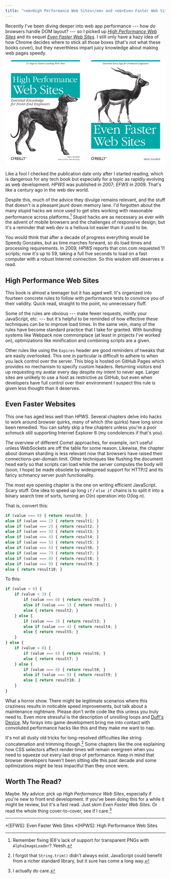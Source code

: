 ```yaml
---
title: "<em>High Performance Web Sites</em> and <em>Even Faster Web Sites</em>"
---
```


Recently I've been diving deeper into web app performance --- how *do* browsers handle DOM layout? --- so I picked up *[High Performance Web Sites](http://shop.oreilly.com/product/9780596529307.do)* and its sequel *[Even Faster Web Sites](http://shop.oreilly.com/product/9780596522315.do)*. I still only have a hazy idea of how Chrome decides where to stick all those boxes (that's not what these books cover), but they neverthless impart juicy knowledge about making web pages speedy.

![High Performance Web Sites and Even Faster Web Sites book covers](/images/hpws-and-efws.png)

Like a fool I checked the publication date only after I started reading, which is dangerous for any tech book but especially for a topic as rapidly evolving as web development. *HPWS* was published in 2007; *EFWS* in 2009. That's like a century ago in the web dev world.

Despite this, much of the advice they divulge remains relevant, and the stuff that doesn't is a pleasant jaunt down memory lane. I'd forgotten about the many stupid hacks we once used to get sites working with reasonable performance across platforms.[^1] Stupid hacks are as necessary as ever with the advent of mobile browsers and the challenges of responsive design, but it's a reminder that web dev is a helluva lot easier than it used to be.

You would think that after a decade of progress everything would be Speedy Gonzales, but as time marches forward, so do load times and processing requirements. In 2009, *HPWS* reports that cnn.com requested 11 scripts; now it's up to 59, taking a full five seconds to load on a fast computer with a robust Internet connection. So this wisdom still deserves a read.

## High Performance Web Sites

This book is almost a teenager but it has aged well. It's organized into fourteen concrete rules to follow with performance tests to convince you of their validity. Quick read, straight to the point, no unnecessary fluff.

Some of the rules are obvious --- make fewer requests, minify your JavaScript, etc. --- but it's helpful to be reminded of how effective these techniques can be to improve load times. In the same vein, many of the rules have become standard practice that I take for granted. With bundling systems like Webpack now commonplace (at least in projects I've worked on), optimizations like minification and combining scripts are a given.

Other rules like using the `Expires` header are good reminders of tweaks that are easily overlooked. This one in particular is difficult to adhere to when you lack control over the server. This blog is hosted on GitHub Pages which provides no mechanism to specify custom headers. Returning visitors end up requesting my avatar every day despite my intent to never age. Larger sites are unlikely to use a host as restrictive as GitHub, but even when developers have full control over their environment I suspect this rule is given less thought than it deserves.

## Even Faster Websites

This one has aged less well than *HPWS*. Several chapters delve into hacks to work around browser quirks, many of which (the quirks) have long since been remedied. You can safely skip a few chapters unless you're a poor schmuck still supporting Internet Explorer 6 (my condolences if that's you).

The overview of different Comet approaches, for example, isn't useful unless WebSockets are off the table for some reason. Likewise, the chapter about domain sharding is less relevant now that browsers have raised their connections-per-domain limit. Other techniques like flushing the document head early so that scripts can load while the server computes the body will (soon, I hope) be made obsolete by widespread support for HTTP/2 and its fancy schmancy server push functionality.

The most eye opening chapter is the one on writing efficient JavaScript. Scary stuff. One idea to speed up long `if` / `else if` chains is to split it into a binary search tree of sorts, turning an O(*n*) operation into O(log *n*).

That is, convert this:

```javascript
if (value === 0) { return result0; }
else if (value === 1) { return result1; }
else if (value === 2) { return result2; }
else if (value === 3) { return result3; }
else if (value === 4) { return result4; }
else if (value === 5) { return result5; }
else if (value === 6) { return result6; }
else if (value === 7) { return result7; }
else if (value === 8) { return result8; }
else if (value === 9) { return result9; }
else { return result10; }
```

To this:

```javascript
if (value < 6) {
    if (value < 3) {
        if (value === 0) { return result0; }
        else if (value === 1) { return result1; }
        else { return result2; }
    } else {
        if (value === 3) { return result3; }
        else if (value === 4) { return result4; }
        else { return result5; }
    }
} else {
    if (value < 8) {
        if (value === 6) { return result6; }
        else { return result7; }
    } else {
        if (value === 8) { return result8; }
        else if (value === 9) { return result9; }
        else { return result10; }
    }
}
```

What a horror show. There might be legitimate scenarios where this craziness results in noticable speed improvements, but talk about a maintenance nightmare. Please don't write code like this unless you truly need to. Even more stressful is the description of unrolling loops and [Duff's Device](https://en.wikipedia.org/wiki/Duff's_device). My forays into game development bring me into contact with convoluted performance hacks like this and they make me want to nap.

It's not all dusty old tricks for long-resolved difficulties like string concatenation and trimming though.[^2] Some chapters like the one explaining how CSS selectors affect render times will remain evergreen when you need to squeeze out every last drop of performance. Keep in mind that browser developers haven't been sitting idle this past decade and some optimizations might be less impactful than they once were.

## Worth The Read?

Maybe. My advice: pick up *High Performance Web Sites*, especially if you're new to front end development. If you've been doing this for a while it might be review, but it's a fast read. Just skim *Even Faster Web Sites*. Or read the whole thing cover-to-cover, see if I care.[^3]

---

[^1]: Remember fixing IE6's lack of support for transparent PNGs with `AlphaImageLoader`? Yeesh.

[^2]: I forgot that `String.trim()` didn't always exist. JavaScript could benefit from a richer standard library, but it sure has come a long way.

[^3]: I actually do care.

*[EFWS]: Even Faster Web Sites
*[HPWS]: High Performance Web Sites
